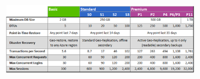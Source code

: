 ![服務層與效能等級](./media/sql-database-service-tiers-table/sql-database-service-tiers-table.png)

<!---HONumber=September15_HO1-->